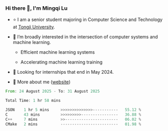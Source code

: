 ### Hi there 👋, I'm Mingqi Lu

- :star: I am a senior student majoring in Computer Science and Technology at [Tongji University](https://en.tongji.edu.cn/p/#/).

- :thinking: I’m broadly interested in the intersection of computer systems and machine learning.

  - Efficient machine learning systems

  - Accelerating machine learning training

- :seedling: Looking for internships that end in May 2024.

- 💬 More about me ([website](https://lmqqqqqq.github.io/))

<!--START_SECTION:waka-->

```rust
From: 24 August 2025 - To: 31 August 2025

Total Time: 1 hr 58 mins

JSON    1 hr 5 mins     >>>>>>>>>>>>>>-----------   55.12 %
C       43 mins         >>>>>>>>>----------------   36.88 %
C++     7 mins          >>-----------------------   06.02 %
CMake   2 mins          -------------------------   01.98 %
```

<!--END_SECTION:waka-->

